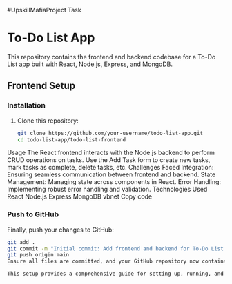 #UpskillMafiaProject Task
# To-Do List App

This repository contains the frontend and backend codebase for a To-Do List app built with React, Node.js, Express, and MongoDB.

## Frontend Setup

### Installation

1. Clone this repository:
   ```bash
   git clone https://github.com/your-username/todo-list-app.git
   cd todo-list-app/todo-list-frontend

Usage
The React frontend interacts with the Node.js backend to perform CRUD operations on tasks.
Use the Add Task form to create new tasks, mark tasks as complete, delete tasks, etc.
Challenges Faced
Integration: Ensuring seamless communication between frontend and backend.
State Management: Managing state across components in React.
Error Handling: Implementing robust error handling and validation.
Technologies Used
React
Node.js
Express
MongoDB
vbnet
Copy code

### Push to GitHub

Finally, push your changes to GitHub:

```bash
git add .
git commit -m "Initial commit: Add frontend and backend for To-Do List app"
git push origin main
Ensure all files are committed, and your GitHub repository now contains both the frontend and backend code for your To-Do List app.

This setup provides a comprehensive guide for setting up, running, and understanding your To-Do List app repository on GitHub. Adjust paths, configurations, and instructions based on your specific project setup and requirements.







